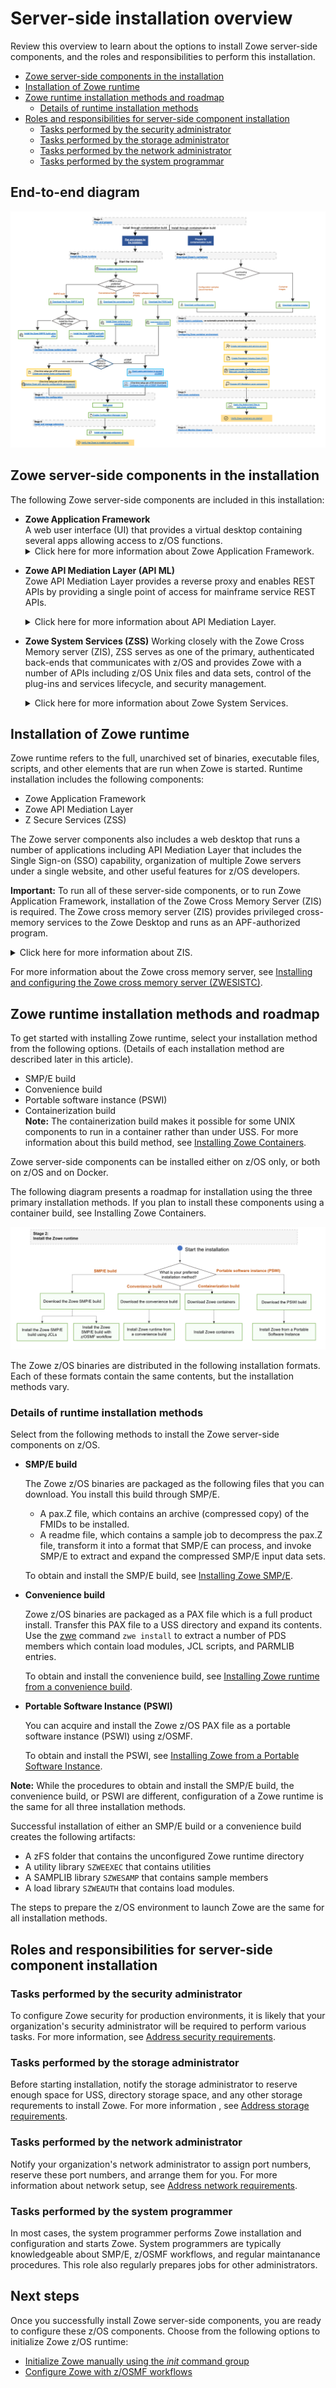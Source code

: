 # Server-side installation overview

Review this overview to learn about the options to install Zowe server-side components, and the roles and responsibilities to perform this installation.

* [Zowe server-side components in the installation](#zowe-server-side-components-in-the-installation)
* [Installation of Zowe runtime](#installation-of-zowe-runtime)
* [Zowe runtime installation methods and roadmap](#zowe-runtime-installation-methods-and-roadmap)
    * [Details of runtime installation methods ](#details-of-runtime-installation-methods)
* [Roles and responsibilities for server-side component installation](#roles-and-responsibilities-for-server-side-component-installation)
    * [Tasks performed by the security administrator](#tasks-performed-by-the-security-administrator)
    * [Tasks performed by the storage administrator](#tasks-performed-by-the-storage-administrator)
    * [Tasks performed by the network administrator](#tasks-performed-by-the-network-administrator)
    * [Tasks performed by the system programmar](#tasks-performed-by-the-system-programmar)

## End-to-end diagram

![4-installation-methods](../images/install/4-installation-methods.png)

## Zowe server-side components in the installation

The following Zowe server-side components are included in this installation: 

* **Zowe Application Framework**  
A web user interface (UI) that provides a virtual desktop containing several apps allowing access to z/OS functions.  <details><summary>Click here for more information about Zowe Application Framework.</summary> Zowe™ Application Framework includes apps for traditional access such as a 3270 terminal and a VT Terminal, as well as an editor and explorers for working with JES, MVS Data Sets, and Unix System Services.
</details>

*  **Zowe API Mediation Layer (API ML)**  
Zowe API Mediation Layer provides a reverse proxy and enables REST APIs by providing a single point of access for mainframe service REST APIs.<details><summary>Click here for more information about API Mediation Layer.</summary> Such APIs include MVS Data Sets, JES, as well as working with z/OSMF. The API ML has dynamic discovery capability for these services and Gateway is also responsible for generating the authentication token used to provide single sign-on (SSO) functionality.</details>

* **Zowe System Services (ZSS)**  <!-- Is ZSS installed with Zowe runtime or is is part of ZIS installation in the configuring section? -->
Working closely with the Zowe Cross Memory server (ZIS), ZSS serves as one of the primary, authenticated back-ends that communicates with z/OS and provides Zowe with a number of APIs including z/OS Unix files and data sets, control of the plug-ins and services lifecycle, and security management.<details><summary>Click here for more information about Zowe System Services.</summary> The Zowe Desktop delegates a number of its services to ZSS which it accesses through the default http port `7557`. ZSS is written in C and uses native calls to z/OS to provide its services.</details>

## Installation of Zowe runtime

Zowe runtime refers to the full, unarchived set of binaries, executable files, scripts, and other elements that are run when Zowe is started.
Runtime installation includes the following components:  
* Zowe Application Framework
* Zowe API Mediation Layer
* Z Secure Services (ZSS)

<!-- Where does this next paragraph belong? -->
The Zowe server components also includes a web desktop that runs a number of applications including API Mediation Layer that includes the Single Sign-on (SSO) capability, organization of multiple Zowe servers under a single website, and other useful features for z/OS developers.

**Important:** To run all of these server-side components, or to run Zowe Application Framework, installation of the Zowe Cross Memory Server (ZIS) is required. The Zowe cross memory server (ZIS) provides privileged cross-memory services to the Zowe Desktop and runs as an APF-authorized program.<details><summary> Click here for more information about ZIS.</summary>The same cross memory server can be used by multiple Zowe desktops. The cross memory server is needed to be able to log on to the Zowe desktop and operate its apps such as the Code Editor.</details>


For more information about the Zowe cross memory server, see [Installing and configuring the Zowe cross memory server (ZWESISTC)](./user-guide/configure-xmem-server).

## Zowe runtime installation methods and roadmap

To get started with installing Zowe runtime, select your installation method from the following options. (Details of each installation method are described later in this article).

* SMP/E build
* Convenience build
* Portable software instance (PSWI)
* Containerization build  
    **Note:** The containerization build makes it possible for some UNIX components to run in a container rather than under USS. For more information about this build method, see [Installing Zowe Containers](k8s-introduction.md).

Zowe server-side components can be installed either on z/OS only, or both on z/OS and on Docker.

The following diagram presents a roadmap for installation using the three primary installation methods. If you plan to install these components using a container build, see Installing Zowe Containers.

![Install the Zowe z/OS runtime](../images/install/install.png)

The Zowe z/OS binaries are distributed in the following installation formats. Each of these  formats contain the same contents, but the installation methods vary. 
### Details of runtime installation methods

Select from the following methods to install the Zowe server-side components on z/OS. 
<!-- Add the advantages and disadvantanges to each method -->

   - **SMP/E build**

     The Zowe z/OS binaries are packaged as the following files that you can download. You install this build through SMP/E.  
     - A pax.Z file, which contains an archive (compressed copy) of the FMIDs to be installed.
     - A readme file, which contains a sample job to decompress the pax.Z file, transform it into a format that SMP/E can process, and invoke SMP/E to extract and expand the compressed SMP/E input data sets.

     To obtain and install the SMP/E build, see [Installing Zowe SMP/E](install-zowe-smpe.md).

   - **Convenience build**

     Zowe z/OS binaries are packaged as a PAX file which is a full product install. Transfer this PAX file to a USS directory and expand its contents. Use the [zwe](installandconfig.md#zwe-server-command) command `zwe install` to extract a number of PDS members which contain load modules, JCL scripts, and PARMLIB entries. 

     To obtain and install the convenience build, see [Installing Zowe runtime from a convenience build](install-zowe-zos-convenience-build.md).

   - **Portable Software Instance (PSWI)**

     You can acquire and install the Zowe z/OS PAX file as a portable software instance (PSWI) using z/OSMF.

     To obtain and install the PSWI, see [Installing Zowe from a Portable Software Instance](install-zowe-pswi.md).

   **Note:** While the procedures to obtain and install the SMP/E build, the convenience build, or PSWI are different, configuration of a Zowe runtime is the same for all three installation methods.

Successful installation of either an SMP/E build or a convenience build creates the following artifacts:
* A zFS folder that contains the unconfigured Zowe runtime directory
* A utility library `SZWEEXEC` that contains utilities
* A SAMPLIB library `SZWESAMP` that contains sample members
* A load library `SZWEAUTH` that contains load modules. 

The steps to prepare the z/OS environment to launch Zowe are the same for all installation methods.

## Roles and responsibilities for server-side component installation

### Tasks performed by the security administrator

To configure Zowe security for production environments, it is likely that your organization's security administrator will be required to perform various tasks. For more information, see [Address security requirements](./address-security-requirements#tasks-performed-by-your-security-administrator).

### Tasks performed by the storage administrator

Before starting installation, notify the storage administrator to reserve enough space for USS, directory storage space, and any other storage requrements to install Zowe. For more information , see [Address storage requirements](./address-storage-requirements.md).

### Tasks performed by the network administrator

Notify your organization's network administrator to assign port numbers, reserve these port numbers, and arrange them for you. For more information about network setup, see [Address network requirements](./address-network-requirements.md).

### Tasks performed by the system programmer

In most cases, the system programmer performs Zowe installation and configuration and starts Zowe. System programmers are typically knowledgeable about SMP/E, z/OSMF workflows, and regular maintanance procedures. This role also regularly prepares jobs for other administrators.

## Next steps

Once you successfully install Zowe server-side components, you are ready to configure these z/OS components. Choose from the following options to initialize Zowe z/OS runtime:

* [Initialize Zowe manually using the _init_ command group](../user-guide/initialize-zos-system.md)
* [Configure Zowe with z/OSMF workflows](../user-guide/configure-zowe-zosmf-workflow.md)

